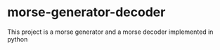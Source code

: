 # morse-generator-decoder
This project is a morse generator and a morse decoder implemented in python
